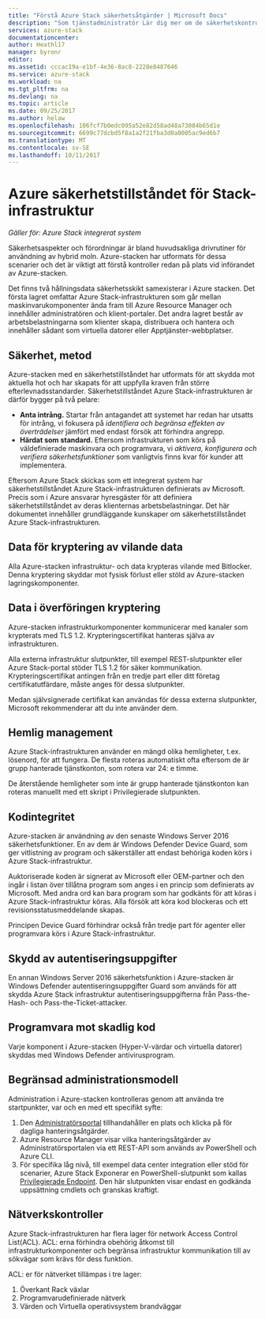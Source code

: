 ```yaml
---
title: "Förstå Azure Stack säkerhetsåtgärder | Microsoft Docs"
description: "Som tjänstadministratör Lär dig mer om de säkerhetskontroller som tillämpas på Azure-stacken"
services: azure-stack
documentationcenter: 
author: Heathl17
manager: byronr
editor: 
ms.assetid: cccac19a-e1bf-4e36-8ac8-2228e8487646
ms.service: azure-stack
ms.workload: na
ms.tgt_pltfrm: na
ms.devlang: na
ms.topic: article
ms.date: 09/25/2017
ms.author: helaw
ms.openlocfilehash: 106fcf7b0edc095a52e82d58ad48a73084b65d1e
ms.sourcegitcommit: 6699c77dcbd5f8a1a2f21fba3d0a0005ac9ed6b7
ms.translationtype: MT
ms.contentlocale: sv-SE
ms.lasthandoff: 10/11/2017
---
```

# <a name="azure-stack-infrastructure-security-posture"></a>Azure säkerhetstillståndet för Stack-infrastruktur

*Gäller för: Azure Stack integrerat system*

Säkerhetsaspekter och förordningar är bland huvudsakliga drivrutiner för användning av hybrid moln. Azure-stacken har utformats för dessa scenarier och det är viktigt att förstå kontroller redan på plats vid införandet av Azure-stacken.

Det finns två hållningsdata säkerhetsskikt samexisterar i Azure stacken. Det första lagret omfattar Azure Stack-infrastrukturen som går mellan maskinvarukomponenter ända fram till Azure Resource Manager och innehåller administratören och klient-portaler. Det andra lagret består av arbetsbelastningarna som klienter skapa, distribuera och hantera och innehåller sådant som virtuella datorer eller Apptjänster-webbplatser.  

## <a name="security-approach"></a>Säkerhet, metod
Azure-stacken med en säkerhetstillståndet har utformats för att skydda mot aktuella hot och har skapats för att uppfylla kraven från större efterlevnadsstandarder. Säkerhetstillståndet Azure Stack-infrastrukturen är därför bygger på två pelare:

 - **Anta intrång.** Startar från antagandet att systemet har redan har utsatts för intrång, vi fokusera på *identifiera och begränsa effekten av överträdelser* jämfört med endast försök att förhindra angrepp. 
 - **Härdat som standard.**  Eftersom infrastrukturen som körs på väldefinierade maskinvara och programvara, vi *aktivera, konfigurera och verifiera säkerhetsfunktioner* som vanligtvis finns kvar för kunder att implementera.

Eftersom Azure Stack skickas som ett integrerat system har säkerhetstillståndet Azure Stack-infrastrukturen definierats av Microsoft.  Precis som i Azure ansvarar hyresgäster för att definiera säkerhetstillståndet av deras klienternas arbetsbelastningar. Det här dokumentet innehåller grundläggande kunskaper om säkerhetstillståndet Azure Stack-infrastrukturen.

## <a name="data-at-rest-encryption"></a>Data för kryptering av vilande data
Alla Azure-stacken infrastruktur- och data krypteras vilande med Bitlocker. Denna kryptering skyddar mot fysisk förlust eller stöld av Azure-stacken lagringskomponenter. 

## <a name="data-in-transit-encryption"></a>Data i överföringen kryptering
Azure-stacken infrastrukturkomponenter kommunicerar med kanaler som krypterats med TLS 1.2. Krypteringscertifikat hanteras själva av infrastrukturen. 

Alla externa infrastruktur slutpunkter, till exempel REST-slutpunkter eller Azure Stack-portal stöder TLS 1.2 för säker kommunikation. Krypteringscertifikat antingen från en tredje part eller ditt företag certifikatutfärdare, måste anges för dessa slutpunkter. 

Medan självsignerade certifikat kan användas för dessa externa slutpunkter, Microsoft rekommenderar att du inte använder dem. 

## <a name="secret-management"></a>Hemlig management
Azure Stack-infrastrukturen använder en mängd olika hemligheter, t.ex. lösenord, för att fungera. De flesta roteras automatiskt ofta eftersom de är grupp hanterade tjänstkonton, som rotera var 24: e timme.

De återstående hemligheter som inte är grupp hanterade tjänstkonton kan roteras manuellt med ett skript i Privilegierade slutpunkten.

## <a name="code-integrity"></a>Kodintegritet
Azure-stacken är användning av den senaste Windows Server 2016 säkerhetsfunktioner. En av dem är Windows Defender Device Guard, som ger vitlistning av program och säkerställer att endast behöriga koden körs i Azure Stack-infrastruktur. 

Auktoriserade koden är signerat av Microsoft eller OEM-partner och den ingår i listan över tillåtna program som anges i en princip som definierats av Microsoft. Med andra ord kan bara program som har godkänts för att köras i Azure Stack-infrastruktur köras. Alla försök att köra kod blockeras och ett revisionsstatusmeddelande skapas.

Principen Device Guard förhindrar också från tredje part för agenter eller programvara körs i Azure Stack-infrastruktur.

## <a name="credential-guard"></a>Skydd av autentiseringsuppgifter
En annan Windows Server 2016 säkerhetsfunktion i Azure-stacken är Windows Defender autentiseringsuppgifter Guard som används för att skydda Azure Stack infrastruktur autentiseringsuppgifterna från Pass-the-Hash- och Pass-the-Ticket-attacker.

## <a name="antimalware"></a>Programvara mot skadlig kod
Varje komponent i Azure-stacken (Hyper-V-värdar och virtuella datorer) skyddas med Windows Defender antivirusprogram.

## <a name="constrained-administration-model"></a>Begränsad administrationsmodell
Administration i Azure-stacken kontrolleras genom att använda tre startpunkter, var och en med ett specifikt syfte: 
1. Den [Administratörsportal](azure-stack-manage-portals.md) tillhandahåller en plats och klicka på för dagliga hanteringsåtgärder.
2. Azure Resource Manager visar vilka hanteringsåtgärder av Administratörsportalen via ett REST-API som används av PowerShell och Azure CLI. 
3. För specifika låg nivå, till exempel data center integration eller stöd för scenarier, Azure Stack Exponerar en PowerShell-slutpunkt som kallas [Privilegierade Endpoint](azure-stack-privileged-endpoint.md). Den här slutpunkten visar endast en godkända uppsättning cmdlets och granskas kraftigt.

## <a name="network-controls"></a>Nätverkskontroller
Azure Stack-infrastrukturen har flera lager för network Access Control List(ACL).  ACL: erna förhindra obehörig åtkomst till infrastrukturkomponenter och begränsa infrastruktur kommunikation till av sökvägar som krävs för dess funktion. 

ACL: er för nätverket tillämpas i tre lager:
1.  Överkant Rack växlar
2.  Programvarudefinierade nätverk
3.  Värden och Virtuella operativsystem brandväggar 


